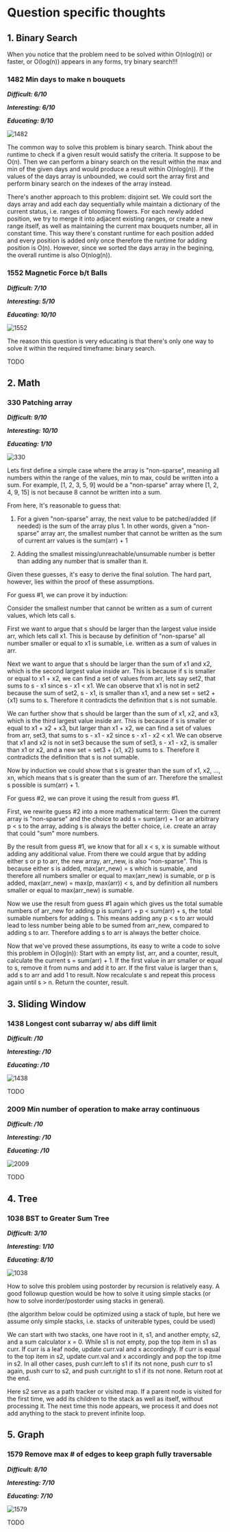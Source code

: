 
# Question specific thoughts

## 1. Binary Search

When you notice that the problem need to be solved within O(nlog(n)) or faster, or O(log(n)) appears in any forms, try binary search!!!

### 1482 Min days to make n bouquets

***Difficult: 6/10***

***Interesting: 6/10***

***Educating: 9/10***

![1482](images/1482.png)

The common way to solve this problem is binary search. Think about the runtime to check if a given result would satisfy the criteria. It suppose to be O(n). Then we can perform a binary search on the result within the max and min of the given days and would produce a result within O(nlog(n)). If the values of the days array is unbounded, we could sort the array first and perform binary search on the indexes of the array instead.

There's another approach to this problem: disjoint set. We could sort the days array and add each day sequentially while maintain a dictionary of the current status, i.e. ranges of blooming flowers. For each newly added position, we try to merge it into adjacent existing ranges, or create a new range itself, as well as maintaining the current max bouquets number, all in constant time. This way there's constant runtime for each position added and every position is added only once therefore the runtime for adding position is O(n). However, since we sorted the days array in the begining, the overall runtime is also O(nlog(n)).

### 1552 Magnetic Force b/t Balls

***Difficult: 7/10***

***Interesting: 5/10***

***Educating: 10/10***

![1552](images/1552.png)

The reason this question is very educating is that there's only one way to solve it within the required timeframe: binary search.

TODO

## 2. Math

### 330 Patching array

***Difficult: 9/10***

***Interesting: 10/10***

***Educating: 1/10***

![330](images/330.png)

Lets first define a simple case where the array is "non-sparse", meaning all numbers within the range of the values, min to max, could be written into a sum. For example, [1, 2, 3, 5, 9] would be a "non-sparse" array where [1, 2, 4, 9, 15] is not because 8 cannot be written into a sum.

From here, It's reasonable to guess that:

1) For a given "non-sparse" array, the next value to be patched/added (if needed) is the sum of the array plus 1. In other words, given a "non-sparse" array arr, the smallest number that cannot be written as the sum of current arr values is the sum(arr) + 1

2) Adding the smallest missing/unreachable/unsumable number is better than adding any number that is smaller than it.

Given these guesses, it's easy to derive the final solution. The hard part, however, lies within the proof of these assumptions.

For guess #1, we can prove it by induction:

Consider the smallest number that cannot be written as a sum of current values, which lets call s.

First we want to argue that s should be larger than the largest value inside arr, which lets call x1. This is because by definition of "non-sparse" all number smaller or equal to x1 is sumable, i.e. written as a sum of values in arr.

Next we want to argue that s should be larger than the sum of x1 and x2, which is the second largest value inside arr. This is because if s is smaller or equal to x1 + x2, we can find a set of values from arr, lets say set2, that sums to s - x1 since s - x1 < x1. We can observe that x1 is not in set2 because the sum of set2, s - x1, is smaller than x1, and a new set = set2 + {x1} sums to s. Therefore it contradicts the definition that s is not sumable.

We can further show that s should be larger than the sum of x1, x2, and x3, which is the third largest value inside arr. This is because if s is smaller or equal to x1 + x2 + x3, but larger than x1 + x2, we can find a set of values from arr, set3, that sums to s - x1 - x2 since s - x1 - x2 < x1. We can observe that x1 and x2 is not in set3 because the sum of set3, s - x1 - x2, is smaller than x1 or x2, and a new set = set3 + {x1, x2} sums to s. Therefore it contradicts the definition that s is not sumable.

Now by induction we could show that s is greater than the sum of x1, x2, ..., xn, which means that s is greater than the sum of arr. Therefore the smallest s possible is sum(arr) + 1.

For guess #2, we can prove it using the result from guess #1.

First, we rewrite guess #2 into a more mathematical term: Given the current array is "non-sparse" and the choice to add s = sum(arr) + 1 or an arbitrary p < s to the array, adding s is always the better choice, i.e. create an array that could "sum" more numbers.

By the result from guess #1, we know that for all x < s, x is sumable without adding any additional value. From there we could argue that by adding either s or p to arr, the new array, arr_new, is also "non-sparse". This is because either s is added, max(arr_new) = s which is sumable, and therefore all numbers smaller or equal to max(arr_new) is sumable, or p is added, max(arr_new) = max(p, max(arr)) < s, and by definition all numbers smaller or equal to max(arr_new) is sumable.

Now we use the result from guess #1 again which gives us the total sumable numbers of arr_new for adding p is sum(arr) + p < sum(arr) + s, the total sumable numbers for adding s. This means adding any p < s to arr would lead to less number being able to be sumed from arr_new, compared to adding s to arr. Therefore adding s to arr is always the better choice.

Now that we've proved these assumptions, its easy to write a code to solve this problem in O(log(n)): Start with an empty list, arr, and a counter, result, calculate the current s = sum(arr) + 1. If the first value in arr smaller or equal to s, remove it from nums and add it to arr. If the first value is larger than s, add s to arr and add 1 to result. Now recalculate s and repeat this process again until s > n. Return the counter, result.

## 3. Sliding Window

### 1438 Longest cont subarray w/ abs diff limit

***Difficult: /10***

***Interesting: /10***

***Educating: /10***

![1438](images/1438.png)

TODO

### 2009 Min number of operation to make array continuous

***Difficult: /10***

***Interesting: /10***

***Educating: /10***

![2009](images/2009.png)

TODO

## 4. Tree

### 1038 BST to Greater Sum Tree

***Difficult: 3/10***

***Interesting: 1/10***

***Educating: 8/10***

![1038](images/1038.png)

How to solve this problem using postorder by recursion is relatively easy. A good followup question would be how to solve it using simple stacks (or how to solve inorder/postorder using stacks in general).

(the algorithm below could be optimized using a stack of tuple, but here we assume only simple stacks, i.e. stacks of uniterable types, could be used)

We can start with two stacks, one have root in it, s1, and another empty, s2, and a sum calculator x = 0. While s1 is not empty, pop the top item in s1 as curr. If curr is a leaf node, update curr.val and x accordingly. If curr is equal to the top item in s2, update curr.val and x accordingly and pop the top itme in s2. In all other cases, push curr.left to s1 if its not none, push curr to s1 again, push curr to s2, and push curr.right to s1 if its not none. Return root at the end.

Here s2 serve as a path tracker or visited map. If a parent node is visited for the first time, we add its children to the stack as well as itself, without processing it. The next time this node appears, we process it and does not add anything to the stack to prevent infinite loop.

## 5. Graph

### 1579 Remove max # of edges to keep graph fully traversable

***Difficult: 8/10***

***Interesting: 7/10***

***Educating: 7/10***

![1579](images/1579.png)

TODO




